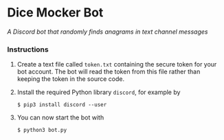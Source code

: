 
# Dice Mocker Bot

_A Discord bot that randomly finds anagrams in text channel messages_

### Instructions

1. Create a text file called `token.txt` containing the secure token for your
   bot account. The bot will read the token from this file rather than keeping
   the token in the source code.

2. Install the required Python library `discord`, for example by
    ```
    $ pip3 install discord --user
    ```

3. You can now start the bot with
    ```
    $ python3 bot.py
    ```

